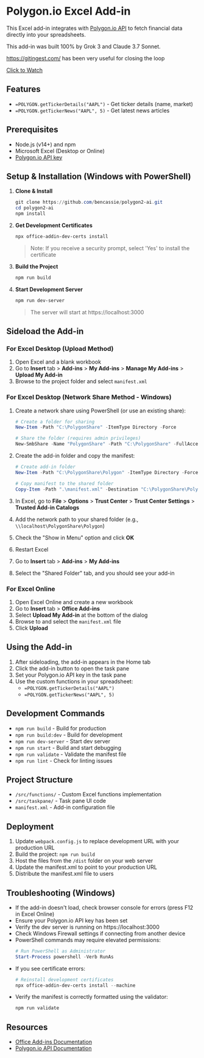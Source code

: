 # Polygon.io Excel Add-in

This Excel add-in integrates with [Polygon.io API](https://polygon.io/) to fetch financial data directly into your spreadsheets.

This add-in was built 100% by Grok 3 and Claude 3.7 Sonnet.

   https://gitingest.com/ has been very useful for closing the loop

[Click to Watch](https://streamable.com/pop7as)

## Features

* `=POLYGON.getTickerDetails("AAPL")` - Get ticker details (name, market)
* `=POLYGON.getTickerNews("AAPL", 5)` - Get latest news articles

## Prerequisites

* Node.js (v14+) and npm
* Microsoft Excel (Desktop or Online)
* [Polygon.io API key](https://polygon.io/)

## Setup & Installation (Windows with PowerShell)

1. **Clone & Install**
   ```powershell
   git clone https://github.com/bencassie/polygon2-ai.git
   cd polygon2-ai
   npm install
   ```

2. **Get Development Certificates**
   ```powershell
   npx office-addin-dev-certs install
   ```
   > Note: If you receive a security prompt, select 'Yes' to install the certificate

3. **Build the Project**
   ```powershell
   npm run build
   ```

4. **Start Development Server**
   ```powershell
   npm run dev-server
   ```
   > The server will start at https://localhost:3000

## Sideload the Add-in

### For Excel Desktop (Upload Method)
1. Open Excel and a blank workbook
2. Go to **Insert** tab > **Add-ins** > **My Add-ins** > **Manage My Add-ins** > **Upload My Add-in**
3. Browse to the project folder and select `manifest.xml`

### For Excel Desktop (Network Share Method - Windows)
1. Create a network share using PowerShell (or use an existing share):
   ```powershell
   # Create a folder for sharing
   New-Item -Path "C:\PolygonShare" -ItemType Directory -Force
   
   # Share the folder (requires admin privileges)
   New-SmbShare -Name "PolygonShare" -Path "C:\PolygonShare" -FullAccess Everyone
   ```

2. Create the add-in folder and copy the manifest:
   ```powershell
   # Create add-in folder
   New-Item -Path "C:\PolygonShare\Polygon" -ItemType Directory -Force
   
   # Copy manifest to the shared folder
   Copy-Item -Path ".\manifest.xml" -Destination "C:\PolygonShare\Polygon\"
   ```

3. In Excel, go to **File** > **Options** > **Trust Center** > **Trust Center Settings** > **Trusted Add-in Catalogs**
4. Add the network path to your shared folder (e.g., `\\localhost\PolygonShare\Polygon`)
5. Check the "Show in Menu" option and click **OK**
6. Restart Excel
7. Go to **Insert** tab > **Add-ins** > **My Add-ins**
8. Select the "Shared Folder" tab, and you should see your add-in

### For Excel Online
1. Open Excel Online and create a new workbook
2. Go to **Insert** tab > **Office Add-ins**
3. Select **Upload My Add-in** at the bottom of the dialog
4. Browse to and select the `manifest.xml` file
5. Click **Upload**

## Using the Add-in

1. After sideloading, the add-in appears in the Home tab
2. Click the add-in button to open the task pane
3. Set your Polygon.io API key in the task pane
4. Use the custom functions in your spreadsheet:
   * `=POLYGON.getTickerDetails("AAPL")`
   * `=POLYGON.getTickerNews("AAPL", 5)`

## Development Commands

* `npm run build` - Build for production
* `npm run build:dev` - Build for development
* `npm run dev-server` - Start dev server
* `npm run start` - Build and start debugging
* `npm run validate` - Validate the manifest file
* `npm run lint` - Check for linting issues

## Project Structure

* `/src/functions/` - Custom Excel functions implementation
* `/src/taskpane/` - Task pane UI code
* `manifest.xml` - Add-in configuration file

## Deployment

1. Update `webpack.config.js` to replace development URL with your production URL
2. Build the project: `npm run build`
3. Host the files from the `/dist` folder on your web server
4. Update the manifest.xml to point to your production URL
5. Distribute the manifest.xml file to users

## Troubleshooting (Windows)

* If the add-in doesn't load, check browser console for errors (press F12 in Excel Online)
* Ensure your Polygon.io API key has been set
* Verify the dev server is running on https://localhost:3000
* Check Windows Firewall settings if connecting from another device
* PowerShell commands may require elevated permissions:
  ```powershell
  # Run PowerShell as Administrator
  Start-Process powershell -Verb RunAs
  ```
* If you see certificate errors:
  ```powershell
  # Reinstall development certificates
  npx office-addin-dev-certs install --machine
  ```
* Verify the manifest is correctly formatted using the validator:
  ```powershell
  npm run validate
  ```

## Resources

* [Office Add-ins Documentation](https://learn.microsoft.com/office/dev/add-ins/)
* [Polygon.io API Documentation](https://polygon.io/docs/)